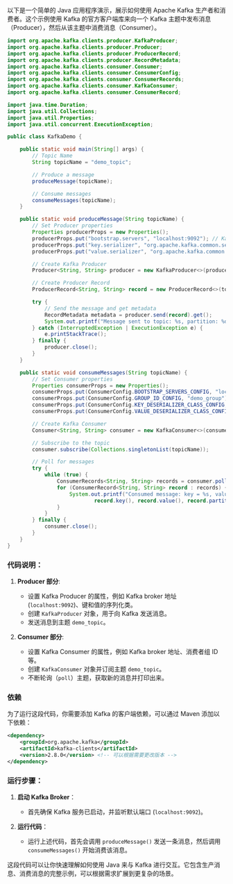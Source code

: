 以下是一个简单的 Java 应用程序演示，展示如何使用 Apache Kafka 生产者和消费者。这个示例使用 Kafka 的官方客户端库来向一个 Kafka 主题中发布消息（Producer），然后从该主题中消费消息（Consumer）。

```java
import org.apache.kafka.clients.producer.KafkaProducer;
import org.apache.kafka.clients.producer.Producer;
import org.apache.kafka.clients.producer.ProducerRecord;
import org.apache.kafka.clients.producer.RecordMetadata;
import org.apache.kafka.clients.consumer.Consumer;
import org.apache.kafka.clients.consumer.ConsumerConfig;
import org.apache.kafka.clients.consumer.ConsumerRecords;
import org.apache.kafka.clients.consumer.KafkaConsumer;
import org.apache.kafka.clients.consumer.ConsumerRecord;

import java.time.Duration;
import java.util.Collections;
import java.util.Properties;
import java.util.concurrent.ExecutionException;

public class KafkaDemo {

    public static void main(String[] args) {
        // Topic Name
        String topicName = "demo_topic";

        // Produce a message
        produceMessage(topicName);

        // Consume messages
        consumeMessages(topicName);
    }

    public static void produceMessage(String topicName) {
        // Set Producer properties
        Properties producerProps = new Properties();
        producerProps.put("bootstrap.servers", "localhost:9092"); // Kafka Broker
        producerProps.put("key.serializer", "org.apache.kafka.common.serialization.StringSerializer");
        producerProps.put("value.serializer", "org.apache.kafka.common.serialization.StringSerializer");

        // Create Kafka Producer
        Producer<String, String> producer = new KafkaProducer<>(producerProps);

        // Create Producer Record
        ProducerRecord<String, String> record = new ProducerRecord<>(topicName, "key1", "Hello, Kafka!");

        try {
            // Send the message and get metadata
            RecordMetadata metadata = producer.send(record).get();
            System.out.printf("Message sent to topic: %s, partition: %d, offset: %d\n", metadata.topic(), metadata.partition(), metadata.offset());
        } catch (InterruptedException | ExecutionException e) {
            e.printStackTrace();
        } finally {
            producer.close();
        }
    }

    public static void consumeMessages(String topicName) {
        // Set Consumer properties
        Properties consumerProps = new Properties();
        consumerProps.put(ConsumerConfig.BOOTSTRAP_SERVERS_CONFIG, "localhost:9092"); // Kafka Broker
        consumerProps.put(ConsumerConfig.GROUP_ID_CONFIG, "demo_group");
        consumerProps.put(ConsumerConfig.KEY_DESERIALIZER_CLASS_CONFIG, "org.apache.kafka.common.serialization.StringDeserializer");
        consumerProps.put(ConsumerConfig.VALUE_DESERIALIZER_CLASS_CONFIG, "org.apache.kafka.common.serialization.StringDeserializer");

        // Create Kafka Consumer
        Consumer<String, String> consumer = new KafkaConsumer<>(consumerProps);

        // Subscribe to the topic
        consumer.subscribe(Collections.singletonList(topicName));

        // Poll for messages
        try {
            while (true) {
                ConsumerRecords<String, String> records = consumer.poll(Duration.ofMillis(100));
                for (ConsumerRecord<String, String> record : records) {
                    System.out.printf("Consumed message: key = %s, value = %s, from partition = %d, offset = %d\n",
                            record.key(), record.value(), record.partition(), record.offset());
                }
            }
        } finally {
            consumer.close();
        }
    }
}

```



### 代码说明：
1. **Producer 部分**:
   - 设置 Kafka Producer 的属性，例如 Kafka broker 地址 (`localhost:9092`)、键和值的序列化类。
   - 创建 `KafkaProducer` 对象，用于向 Kafka 发送消息。
   - 发送消息到主题 `demo_topic`。

2. **Consumer 部分**:
   - 设置 Kafka Consumer 的属性，例如 Kafka broker 地址、消费者组 ID 等。
   - 创建 `KafkaConsumer` 对象并订阅主题 `demo_topic`。
   - 不断轮询（`poll`）主题，获取新的消息并打印出来。

### 依赖
为了运行这段代码，你需要添加 Kafka 的客户端依赖，可以通过 Maven 添加以下依赖：
```xml
<dependency>
    <groupId>org.apache.kafka</groupId>
    <artifactId>kafka-clients</artifactId>
    <version>2.8.0</version> <!-- 可以根据需要更改版本 -->
</dependency>
```

### 运行步骤：
1. **启动 Kafka Broker**：
   - 首先确保 Kafka 服务已启动，并监听默认端口 (`localhost:9092`)。

2. **运行代码**：
   - 运行上述代码，首先会调用 `produceMessage()` 发送一条消息，然后调用 `consumeMessages()` 开始消费该消息。

这段代码可以让你快速理解如何使用 Java 来与 Kafka 进行交互。它包含生产消息、消费消息的完整示例，可以根据需求扩展到更复杂的场景。